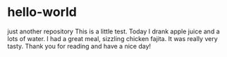 # hello-world
just another repository
This is a little test. Today I drank apple juice and a lots of water. I had a great meal, sizzling chicken fajita. It was really very tasty. Thank you for reading and have a nice day!
